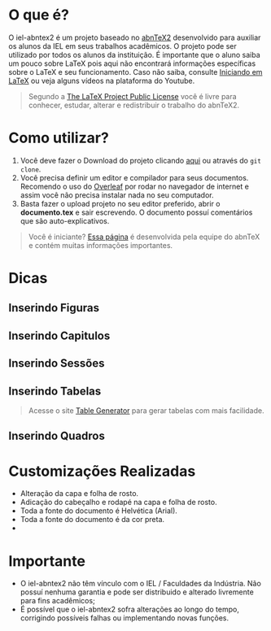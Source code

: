 # O que é?

O iel-abntex2 é um projeto baseado no [abnTeX2](https://github.com/abntex/abntex2) desenvolvido para auxiliar os alunos da IEL em seus trabalhos acadêmicos. O projeto pode ser utilizado por todos os alunos da instituição.
É importante que o aluno saiba um pouco sobre LaTeX pois aqui não encontrará informações específicas sobre o LaTeX e seu funcionamento. Caso não saiba, consulte [Iniciando em LaTeX](https://github.com/abntex/abntex2/wiki/PorOndeComecar) ou veja alguns vídeos na plataforma do Youtube.

> Segundo a [The LaTeX Project Public License](http://www.latex-project.org/lppl.txt) você é livre para conhecer, estudar, alterar e redistribuir o trabalho do abnTeX2.

# Como utilizar?

 1. Você deve fazer o Download do projeto clicando [aqui](https://github.com/erikdenisrs97/iel-abntex2/archive/refs/heads/main.zip) ou através do `git clone`.
 2. Você precisa definir um editor e compilador para seus documentos. Recomendo o uso do [Overleaf](pt.overleaf.com) por rodar no navegador de internet e assim você não precisa instalar nada no seu computador.
 3. Basta fazer o upload projeto no seu editor preferido, abrir o **documento.tex** e sair escrevendo. O documento possuí comentários que são auto-explicativos.
 
> Você é iniciante? [Essa página](http://www.abntex.net.br/) é desenvolvida pela equipe do abnTeX e contém muitas informações importantes.

# Dicas

## Inserindo Figuras
## Inserindo Capitulos
## Inserindo Sessões
## Inserindo Tabelas

> Acesse o site [Table Generator](https://www.tablesgenerator.com/) para gerar tabelas com mais facilidade.
## Inserindo Quadros

# Customizações Realizadas

 - Alteração da capa e folha de rosto.
 - Adicação do cabeçalho e rodapé na capa e folha de rosto.
 - Toda a fonte do documento é Helvética (Arial).
 - Toda a fonte do documento é da cor preta.
 - 
# Importante

 - O iel-abntex2 não têm vínculo com o IEL / Faculdades da Indústria.
   Não possuí nenhuma garantia e pode ser distribuido e alterado livremente para fins acadêmicos;
 - É possível que o iel-abntex2 sofra alterações ao longo do tempo,
   corrigindo possíveis falhas ou implementando novas funções.

